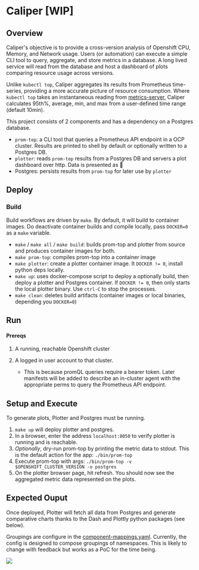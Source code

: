 # Caliper [WIP]

## Overview

Caliper's objective is to provide a cross-version analysis of Openshift CPU, Memory, and Network usage.  Users (or automation) can execute a simple CLI tool to query, aggregate, and store metrics in a database.  A long lived service will read from the database and host a dashboard of plots comparing resource usage across versions.

Unlike `kubectl top`, Caliper aggregates its results from Prometheus time-series, providing a more accurate picture of resource consumption.  Where `kubectl top` takes an instantaneous reading from [metrics-server](https://github.com/kubernetes-sigs/metrics-server), Caliper calculates 95th%, average, min, and max from a user-defined time range (default 10min). 

This project consists of 2 components and has a dependency on a Postgres database.

- `prom-top`: a CLI tool that queries a Prometheus API endpoint in a OCP cluster.  Results are printed to shell by default or optionally written to a Postgres DB. 
- `plotter`: reads `prom-top` results from a Postgres DB and servers a plot dashboard over http. Data is presented as  
- Postgres: persists results from `prom-top` for later use by `plotter`



## Deploy

### Build

Build workflows are driven by `make`.  By default, it will build to container images. Do deactivate container builds and compile locally, pass `DOCKER=0` as a `make` variable.

- `make` / `make all` / `make build`: builds prom-top and plotter from source and produces container images for both.
- `make prom-top`: compiles prom-top into a container image
- `make plotter`: create a plotter container image.  It `DOCKER != 0`, install python deps locally.
- `make up`: uses docker-compose script to deploy a optionally build, then deploy a plotter and Postgres container.  If `DOCKER != 0`, then only starts the local plotter binary.  Use `ctrl-C` to stop the processes.
- `make clean`: deletes build artifacts (container images or local binaries, depending you `DOCKER=0`)

## Run

#### Prereqs

1. A running, reachable Openshift cluster

1. A logged in user account to that cluster. 

   - This is because promQL queries require a bearer token.  Later manifests will be added to describe an in-cluster agent with the appropriate perms to query the Prometheus API endpoint.

## Setup and Execute

To generate plots, Plotter and Postgres must be running.

1. `make up` will deploy plotter and postgres.
1. In a browser, enter the address `localhost:8050` to verify plotter is running and is reachable.
1. *Optionally*, dry-run prom-top by printing the metric data to stdout.  This is the default action for the app:  `./bin/prom-top`
1. Execute prom-top with args: `./bin/prom-top -v $OPENSHIFT_CLUSTER_VERSION -o postgres`
1. On the plotter browser page, hit refresh.  You should now see the aggregated metric data represented on the plots.

## Expected Ouput

Once deployed, Plotter will fetch all data from Postgres and generate comparative charts thanks to the Dash and Plottly python packages (see below).

Groupings are configure in the [component-mappings.yaml](./plotter/component-mapping.yaml). Currently, the config is designed to compose groupings of namespaces.  This is likely to change with feedback but works as a PoC for the time being.




![](/Users/jcope/Workspace/github.com/redhat-et/caliper/hack/charts.png)